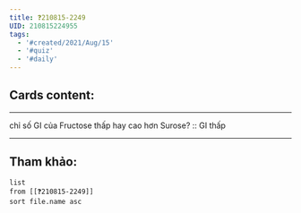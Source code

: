 ```yaml
---
title: ❓210815-2249
UID: 210815224955
tags:
  - '#created/2021/Aug/15'
  - '#quiz'
  - '#daily'
---
```


## Cards content:
---

chỉ số GI của Fructose thấp hay cao hơn Surose? :: GI thấp
<!--SR:!2021-12-24,86,270-->

---


## Tham khảo:
```dataview
list
from [[❓210815-2249]]
sort file.name asc
```